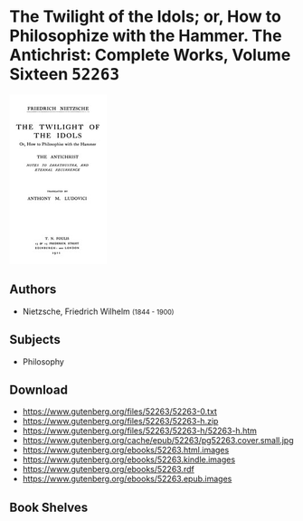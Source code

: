 # The Twilight of the Idols; or, How to Philosophize with the Hammer. The Antichrist: Complete Works, Volume Sixteen <kbd>52263</kbd>

![](./cover.medium.jpg "")

## Authors


 - Nietzsche, Friedrich Wilhelm <small>(1844 - 1900)</small>

## Subjects


 - Philosophy

## Download


 - https://www.gutenberg.org/files/52263/52263-0.txt
 - https://www.gutenberg.org/files/52263/52263-h.zip
 - https://www.gutenberg.org/files/52263/52263-h/52263-h.htm
 - https://www.gutenberg.org/cache/epub/52263/pg52263.cover.small.jpg
 - https://www.gutenberg.org/ebooks/52263.html.images
 - https://www.gutenberg.org/ebooks/52263.kindle.images
 - https://www.gutenberg.org/ebooks/52263.rdf
 - https://www.gutenberg.org/ebooks/52263.epub.images

## Book Shelves


